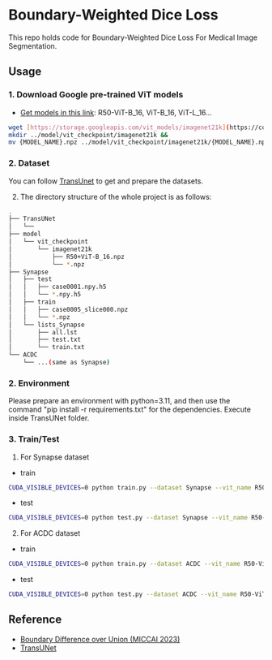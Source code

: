 # Boundary-Weighted Dice Loss
This repo holds code for Boundary-Weighted Dice Loss For Medical Image Segmentation.

## Usage

### 1. Download Google pre-trained ViT models
* [Get models in this link](https://console.cloud.google.com/storage/vit_models/): R50-ViT-B_16, ViT-B_16, ViT-L_16...
```bash
wget [https://storage.googleapis.com/vit_models/imagenet21k](https://console.cloud.google.com/storage/browser/vit_models;tab=objects?inv=1&invt=AblUoA&prefix=&forceOnObjectsSortingFiltering=false)/{MODEL_NAME}.npz &&
mkdir ../model/vit_checkpoint/imagenet21k &&
mv {MODEL_NAME}.npz ../model/vit_checkpoint/imagenet21k/{MODEL_NAME}.npz
```

### 2. Dataset
You can follow [TransUnet](https://github.com/Beckschen/TransUNet/blob/main/datasets/README.md) to get and prepare the datasets.

2. The directory structure of the whole project is as follows:

```bash
.
├── TransUNet
│   └── 
├── model
│   └── vit_checkpoint
│       └── imagenet21k
│           ├── R50+ViT-B_16.npz
│           └── *.npz
├── Synapse
│   ├── test
│   │   ├── case0001.npy.h5
│   │   └── *.npy.h5
│   ├── train
│   │   ├── case0005_slice000.npz
│   │   └── *.npz
│   └── lists_Synapse
│       ├── all.lst
│       ├── test.txt
│       └── train.txt
└── ACDC
    └── ...(same as Synapse)
```

### 2. Environment
Please prepare an environment with python=3.11, and then use the command "pip install -r requirements.txt" for the dependencies.
Execute inside TransUNet folder.

### 3. Train/Test
1. For Synapse dataset
* train
```bash
CUDA_VISIBLE_DEVICES=0 python train.py --dataset Synapse --vit_name R50-ViT-B_16
```

* test
```bash
CUDA_VISIBLE_DEVICES=0 python test.py --dataset Synapse --vit_name R50-ViT-B_16 --is_savenii
```

2. For ACDC dataset
* train
```bash
CUDA_VISIBLE_DEVICES=0 python train.py --dataset ACDC --vit_name R50-ViT-B_16
```

* test
```bash
CUDA_VISIBLE_DEVICES=0 python test.py --dataset ACDC --vit_name R50-ViT-B_16 --is_savenii
```


## Reference
* [Boundary Difference over Union (MICCAI 2023)](https://conferences.miccai.org/2023/papers/093-Paper1247.html)
* [TransUNet](https://github.com/Beckschen/TransUNet)


